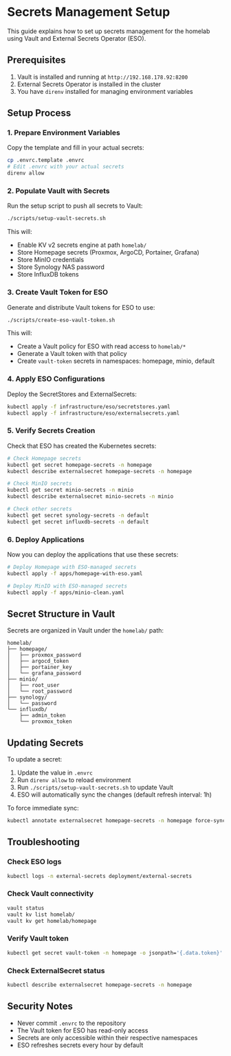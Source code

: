 # Secrets Management Setup

This guide explains how to set up secrets management for the homelab using Vault and External Secrets Operator (ESO).

## Prerequisites

1. Vault is installed and running at `http://192.168.178.92:8200`
2. External Secrets Operator is installed in the cluster
3. You have `direnv` installed for managing environment variables

## Setup Process

### 1. Prepare Environment Variables

Copy the template and fill in your actual secrets:

```bash
cp .envrc.template .envrc
# Edit .envrc with your actual secrets
direnv allow
```

### 2. Populate Vault with Secrets

Run the setup script to push all secrets to Vault:

```bash
./scripts/setup-vault-secrets.sh
```

This will:
- Enable KV v2 secrets engine at path `homelab/`
- Store Homepage secrets (Proxmox, ArgoCD, Portainer, Grafana)
- Store MinIO credentials
- Store Synology NAS password
- Store InfluxDB tokens

### 3. Create Vault Token for ESO

Generate and distribute Vault tokens for ESO to use:

```bash
./scripts/create-eso-vault-token.sh
```

This will:
- Create a Vault policy for ESO with read access to `homelab/*`
- Generate a Vault token with that policy
- Create `vault-token` secrets in namespaces: homepage, minio, default

### 4. Apply ESO Configurations

Deploy the SecretStores and ExternalSecrets:

```bash
kubectl apply -f infrastructure/eso/secretstores.yaml
kubectl apply -f infrastructure/eso/externalsecrets.yaml
```

### 5. Verify Secrets Creation

Check that ESO has created the Kubernetes secrets:

```bash
# Check Homepage secrets
kubectl get secret homepage-secrets -n homepage
kubectl describe externalsecret homepage-secrets -n homepage

# Check MinIO secrets
kubectl get secret minio-secrets -n minio
kubectl describe externalsecret minio-secrets -n minio

# Check other secrets
kubectl get secret synology-secrets -n default
kubectl get secret influxdb-secrets -n default
```

### 6. Deploy Applications

Now you can deploy the applications that use these secrets:

```bash
# Deploy Homepage with ESO-managed secrets
kubectl apply -f apps/homepage-with-eso.yaml

# Deploy MinIO with ESO-managed secrets
kubectl apply -f apps/minio-clean.yaml
```

## Secret Structure in Vault

Secrets are organized in Vault under the `homelab/` path:

```
homelab/
├── homepage/
│   ├── proxmox_password
│   ├── argocd_token
│   ├── portainer_key
│   └── grafana_password
├── minio/
│   ├── root_user
│   └── root_password
├── synology/
│   └── password
└── influxdb/
    ├── admin_token
    └── proxmox_token
```

## Updating Secrets

To update a secret:

1. Update the value in `.envrc`
2. Run `direnv allow` to reload environment
3. Run `./scripts/setup-vault-secrets.sh` to update Vault
4. ESO will automatically sync the changes (default refresh interval: 1h)

To force immediate sync:

```bash
kubectl annotate externalsecret homepage-secrets -n homepage force-sync=$(date +%s) --overwrite
```

## Troubleshooting

### Check ESO logs

```bash
kubectl logs -n external-secrets deployment/external-secrets
```

### Check Vault connectivity

```bash
vault status
vault kv list homelab/
vault kv get homelab/homepage
```

### Verify Vault token

```bash
kubectl get secret vault-token -n homepage -o jsonpath='{.data.token}' | base64 -d
```

### Check ExternalSecret status

```bash
kubectl describe externalsecret homepage-secrets -n homepage
```

## Security Notes

- Never commit `.envrc` to the repository
- The Vault token for ESO has read-only access
- Secrets are only accessible within their respective namespaces
- ESO refreshes secrets every hour by default